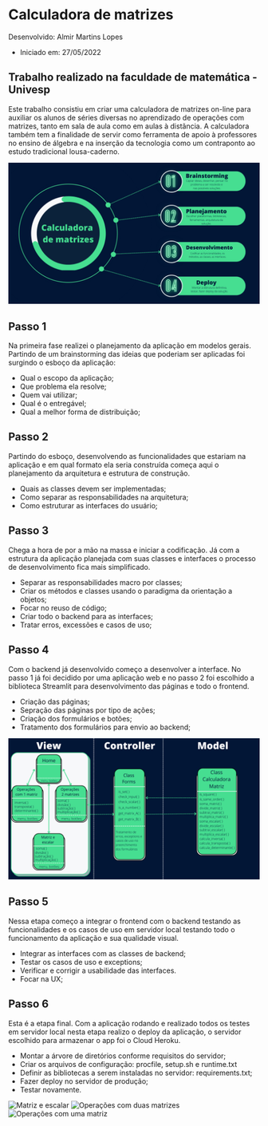 # Calculadora de matrizes

Desenvolvido: Almir Martins Lopes
- Iniciado em: 27/05/2022
## Trabalho realizado na faculdade de matemática - Univesp

Este trabalho consistiu em criar uma calculadora de matrizes on-line para auxiliar os alunos de séries diversas no aprendizado de operações com matrizes, tanto em sala de aula como em aulas à distãncia. A calculadora também tem a finalidade de servir como ferramenta de apoio à professores no ensino de álgebra e na inserção da tecnologia como um contraponto ao estudo tradicional lousa-caderno.

![Planejandamento](https://raw.githubusercontent.com/almir-martins/calculadora_matrizes/main/img/plan.png)
## Passo 1

Na primeira fase realizei o planejamento da aplicação em modelos gerais. Partindo de um brainstorming das ideias que poderiam ser aplicadas foi surgindo o esboço da aplicação:

- Qual o escopo da aplicação;
- Que problema ela resolve;
- Quem vai utilizar;
- Qual é o entregável;
- Qual a melhor forma de distribuição;

## Passo 2
Partindo do esboço, desenvolvendo as funcionalidades que estariam na aplicação e em qual formato ela seria construída começa aqui o planejamento da arquitetura e estrutura de construção.

- Quais as classes devem ser implementadas;
- Como separar as responsabilidades na arquitetura;
- Como estruturar as interfaces do usuário;

## Passo 3
Chega a hora de por a mão na massa e iniciar a codificação. Já com a estrutura da aplicação planejada com suas classes e interfaces o processo de desenvolvimento fica mais simplificado.

- Separar as responsabilidades macro por classes;
- Criar os métodos e classes usando o paradigma da orientação a objetos;
- Focar no reuso de código;
- Criar todo o backend para as interfaces;
- Tratar erros, excessões e casos de uso;

## Passo 4
Com o backend já desenvolvido começo a desenvolver a interface. No passo 1 já foi decidido por uma aplicação web e no passo 2 foi escolhido a biblioteca Streamlit para desenvolvimento das páginas e todo o frontend.

- Criação das páginas;
- Sepração das páginas por tipo de ações;
- Criação dos formulários e botões;
- Tratamento dos formulários para envio ao backend;

![Aplicação](https://raw.githubusercontent.com/almir-martins/calculadora_matrizes/main/img/serv.png)
## Passo 5
Nessa etapa começo a integrar o frontend com o backend testando as funcionalidades e os casos de uso em servidor local testando todo o funcionamento da aplicação e sua qualidade visual.

- Integrar as interfaces com as classes de backend;
- Testar os casos de uso e exceptions;
- Verificar e corrigir a usabilidade das interfaces.
- Focar na UX;

## Passo 6
Esta é a etapa final. Com a aplicação rodando e realizado todos os testes em servidor local nesta etapa realizo o deploy da aplicação, o servidor escolhido para armazenar o app foi o Cloud Heroku.

- Montar a árvore de diretórios conforme requisitos do servidor;
- Criar os arquivos de configuração: procfile, setup.sh e runtime.txt
- Definir as bibliotecas a serem instaladas no servidor: requirements.txt;
- Fazer deploy no servidor de produção;
- Testar novamente.

![Matriz e escalar](https://raw.githubusercontent.com/almir-martins/calculadora_matrizes/main/img/matriz.png)
![Operações com duas matrizes](https://raw.githubusercontent.com/almir-martins/calculadora_matrizes/main/img/matriz2.png)
![Operações com uma matriz](https://raw.githubusercontent.com/almir-martins/calculadora_matrizes/main/img/matriz3.png)